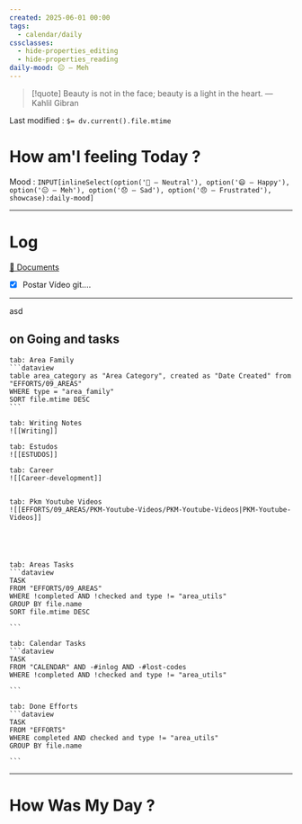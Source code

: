 ```yaml
---
created: 2025-06-01 00:00
tags:
  - calendar/daily
cssclasses:
  - hide-properties_editing
  - hide-properties_reading
daily-mood: 😐 – Meh
---
```


> [!quote] Beauty is not in the face; beauty is a light in the heart.
> — Kahlil Gibran

Last modified : `$= dv.current().file.mtime`

# How am'I feeling Today ?

Mood : `INPUT[inlineSelect(option('🙂 – Neutral'), option('😄 – Happy'), option('😐 – Meh'), option('😞 – Sad'), option('😠 – Frustrated'), showcase):daily-mood]`

---

# Log
[📁 Documents](file:///C:/Users/desktop/Documents) 

- [x] Postar Vídeo git....







---
asd

## on Going and tasks

````tabs
tab: Area Family
```dataview
table area_category as "Area Category", created as "Date Created" from "EFFORTS/09_AREAS"
WHERE type = "area_family"
SORT file.mtime DESC
```

tab: Writing Notes
![[Writing]]

tab: Estudos 
![[ESTUDOS]]

tab: Career 
![[Career-development]]


tab: Pkm Youtube Videos
![[EFFORTS/09_AREAS/PKM-Youtube-Videos/PKM-Youtube-Videos|PKM-Youtube-Videos]]





````

````tabs
tab: Areas Tasks
```dataview
TASK
FROM "EFFORTS/09_AREAS" 
WHERE !completed AND !checked and type != "area_utils" 
GROUP BY file.name 
SORT file.mtime DESC

```

tab: Calendar Tasks
```dataview
TASK
FROM "CALENDAR" AND -#inlog AND -#lost-codes 
WHERE !completed AND !checked and type != "area_utils"

```

tab: Done Efforts
```dataview
TASK
FROM "EFFORTS" 
WHERE completed AND checked and type != "area_utils"
GROUP BY file.name

```
````






---

# How Was My Day ?


